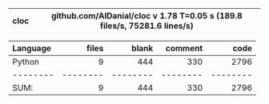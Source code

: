 cloc|github.com/AlDanial/cloc v 1.78  T=0.05 s (189.8 files/s, 75281.6 lines/s)
--- | ---

Language|files|blank|comment|code
:-------|-------:|-------:|-------:|-------:
Python|9|444|330|2796
--------|--------|--------|--------|--------
SUM:|9|444|330|2796
